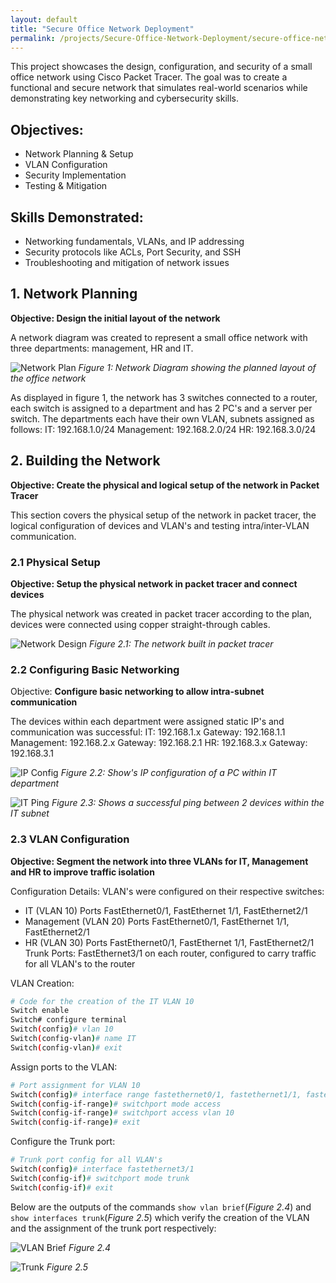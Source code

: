 ```yaml
---
layout: default
title: "Secure Office Network Deployment"
permalink: /projects/Secure-Office-Network-Deployment/secure-office-network-deployment
---
```


This project showcases the design, configuration, and security of a small office network using Cisco Packet Tracer. The goal was to create a functional and secure network that simulates real-world scenarios while demonstrating key networking and cybersecurity skills.

## Objectives:
- Network Planning & Setup
- VLAN Configuration
- Security Implementation
- Testing & Mitigation

## Skills Demonstrated:
- Networking fundamentals, VLANs, and IP addressing
- Security protocols like ACLs, Port Security, and SSH
- Troubleshooting and mitigation of network issues

## 1. Network Planning

**Objective: Design the initial layout of the network**

A network diagram was created to represent a small office network with three departments: management, HR and IT.

![Network Plan](/assets/images/network-plan.png)
*Figure 1: Network Diagram showing the planned layout of the office network*

As displayed in figure 1, the network has 3 switches connected to a router, each switch is assigned to a department and has 2 PC's and a server per switch. The departments each have their own VLAN, subnets assigned as follows:
IT: 192.168.1.0/24
Management: 192.168.2.0/24
HR: 192.168.3.0/24

## 2. Building the Network

**Objective: Create the physical and logical setup of the network in Packet Tracer**

This section covers the physical setup of the network in packet tracer, the logical configuration of devices and VLAN's and testing intra/inter-VLAN communication.

### 2.1 Physical Setup

**Objective: Setup the physical network in packet tracer and connect devices**

The physical network was created in packet tracer according to the plan, devices were connected using copper straight-through cables.

![Network Design](/assets/images/network-design.png)
*Figure 2.1: The network built in packet tracer*

### 2.2 Configuring Basic Networking

Objective: **Configure basic networking to allow intra-subnet communication**

The devices within each department were assigned static IP's and communication was successful:
IT: 192.168.1.x  Gateway: 192.168.1.1
Management: 192.168.2.x  Gateway: 192.168.2.1
HR: 192.168.3.x  Gateway: 192.168.3.1

![IP Config](/assets/images/IP-config)
*Figure 2.2: Show's IP configuration of a PC within IT department*

![IT Ping](/assets/images/IT-ping.png)
*Figure 2.3: Shows a successful ping between 2 devices within the IT subnet*

### 2.3 VLAN Configuration

**Objective: Segment the network into three VLANs for IT, Management and HR to improve traffic isolation**

Configuration Details:
VLAN's were configured on their respective switches:
- IT (VLAN 10) Ports FastEthernet0/1, FastEthernet 1/1, FastEthernet2/1
- Management (VLAN 20) Ports FastEthernet0/1, FastEthernet 1/1, FastEthernet2/1
- HR (VLAN 30) Ports FastEthernet0/1, FastEthernet 1/1, FastEthernet2/1
Trunk Ports: FastEthernet3/1 on each router, configured to carry traffic for all VLAN's to the router

VLAN Creation:

```bash
# Code for the creation of the IT VLAN 10
Switch enable
Switch# configure terminal
Switch(config)# vlan 10
Switch(config-vlan)# name IT
Switch(config-vlan)# exit

```
Assign ports to the VLAN:

```bash
# Port assignment for VLAN 10
Switch(config)# interface range fastethernet0/1, fastethernet1/1, fastethernet2/1
Switch(config-if-range)# switchport mode access
Switch(config-if-range)# switchport access vlan 10
Switch(config-if-range)# exit

```

Configure the Trunk port:

```bash
# Trunk port config for all VLAN's
Switch(config)# interface fastethernet3/1
Switch(config-if)# switchport mode trunk
Switch(config-if)# exit

```

Below are the outputs of the commands `show vlan brief`(*Figure 2.4*) and `show interfaces trunk`(*Figure 2.5*) which verify the creation of the VLAN and the assignment of the trunk port respectively:

![VLAN Brief](/assets/images/VLAN-brief)
*Figure 2.4*

![Trunk](/assets/images/trunk)
*Figure 2.5*

